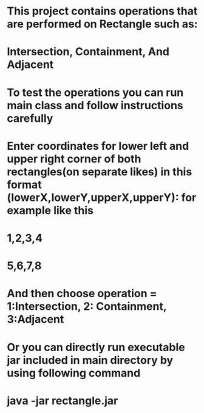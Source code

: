 # This project contains operations that are performed on Rectangle such as:
# Intersection, Containment, And Adjacent

# To test the operations you can run main class and follow instructions carefully
# Enter coordinates for lower left and upper right corner of both rectangles(on separate likes) in this format (lowerX,lowerY,upperX,upperY): for example like this
# 1,2,3,4
# 5,6,7,8
# And then choose operation = 1:Intersection, 2: Containment, 3:Adjacent

# Or you can directly run executable jar included in main directory by using following command
# java -jar rectangle.jar